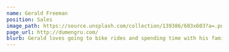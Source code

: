 ```yaml
---
name: Gerald Freeman
position: Sales
image_path: https://source.unsplash.com/collection/139386/603x603?a=.png
page_url: http://dumengru.com/
blurb: Gerald loves going to bike rides and spending time with his family.
---
```

